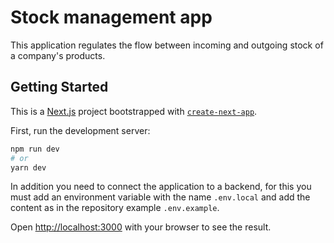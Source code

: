 # Stock management app

This application regulates the flow between incoming and outgoing stock of a company's products.

## Getting Started

This is a [Next.js](https://nextjs.org/) project bootstrapped with [`create-next-app`](https://github.com/vercel/next.js/tree/canary/packages/create-next-app).

First, run the development server:

```bash
npm run dev
# or
yarn dev
```

In addition you need to connect the application to a backend, for this you must add an environment variable with the name `.env.local` and add the content as in the repository example `.env.example`.

Open [http://localhost:3000](http://localhost:3000) with your browser to see the result.
